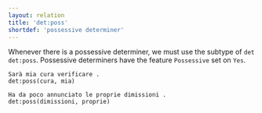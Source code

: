 ```yaml
---
layout: relation
title: 'det:poss'
shortdef: 'possessive determiner'
---
```


Whenever there is a possessive determiner, we must use the subtype of <code>det</code> <code>det:poss</code>. Possessive determiners have the feature <code>Possessive</code> set on <code>Yes</code>.

~~~ sdparse
Sarà mia cura verificare . 
det:poss(cura, mia)
~~~
~~~ sdparse
Ha da poco annunciato le proprie dimissioni . 
det:poss(dimissioni, proprie)
~~~
